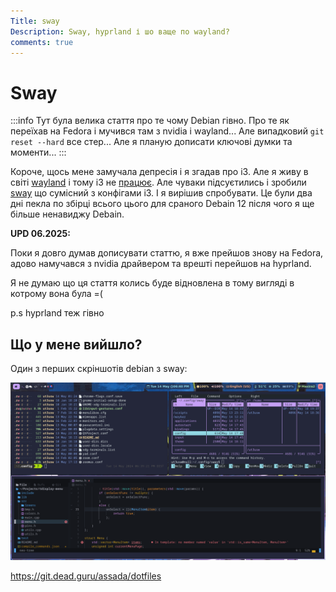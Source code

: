 ```yaml
---
Title: sway
Description: Sway, hyprland і шо ваще по wayland?
comments: true
---
```


# Sway

:::info
Тут була велика стаття про те чому Debian гівно. Про те як переїхав на Fedora і мучився там з nvidia і wayland... Але випадковий `git reset --hard` все стер... Але я планую дописати ключові думки та моменти...
:::

Короче, щось мене замучала депресія і я згадав про i3. Але я живу в світі [wayland](https://wayland.freedesktop.org/) і тому i3 не [працює](https://github.com/i3/i3/discussions/5845). Але чуваки підсуєтились і зробили [sway](https://github.com/swaywm/sway) що сумісний з конфігами i3. І я вирішив спробувати. Це були два дні пекла по збірці всього цього для сраного Debain 12 після чого я ще більше ненавиджу Debain.

**UPD 06.2025:**

Поки я довго думав дописувати статтю, я вже прейшов знову на Fedora, адово намучався з nvidia драйвером та врешті перейшов на hyprland. 

Я не думаю що ця стаття колись буде відновлена в тому вигляді в котрому вона була =(

p.s hyprland теж гівно

## Що у мене вийшло?

Один з перших скріншотів debian з sway:

![вже застарілий скріншот](./img/sway.png)

https://git.dead.guru/assada/dotfiles

